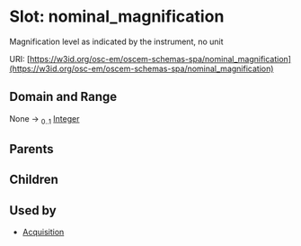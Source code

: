 
# Slot: nominal_magnification

Magnification level as indicated by the instrument, no unit

URI: [https://w3id.org/osc-em/oscem-schemas-spa/nominal_magnification](https://w3id.org/osc-em/oscem-schemas-spa/nominal_magnification)


## Domain and Range

None &#8594;  <sub>0..1</sub> [Integer](types/Integer.md)

## Parents


## Children


## Used by

 * [Acquisition](Acquisition.md)
